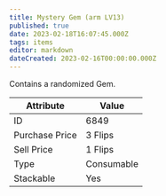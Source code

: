 ```yaml
---
title: Mystery Gem (arm LV13)
published: true
date: 2023-02-18T16:07:45.000Z
tags: items
editor: markdown
dateCreated: 2023-02-16T00:00:00.000Z
---
```


Contains a randomized Gem.

|Attribute|Value|
|-|-|
|ID|6849|
|Purchase Price|3 Flips|
|Sell Price|1 Flips|
|Type|Consumable|
|Stackable|Yes|


